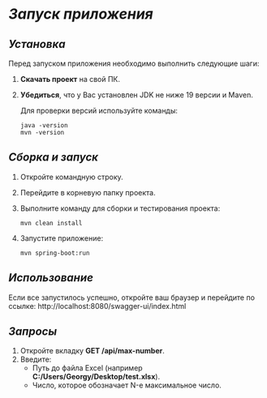 # _Запуск приложения_

## _Установка_

Перед запуском приложения необходимо выполнить следующие шаги:

1. **Скачать проект** на свой ПК.
2. **Убедиться**, что у Вас установлен JDK не ниже 19 версии и Maven.

   Для проверки версий используйте команды:
    
    ```
    java -version
    mvn -version

## _Сборка и запуск_
1. Откройте командную строку.
2. Перейдите в корневую папку проекта.
3. Выполните команду для сборки и тестирования проекта:
    ```
    mvn clean install

4. Запустите приложение:

    ```
    mvn spring-boot:run
   
## _Использование_
Если все запустилось успешно, откройте ваш браузер и перейдите по ссылке:
http://localhost:8080/swagger-ui/index.html

## _Запросы_
1. Откройте вкладку **GET /api/max-number**.
2. Введите:
   - Путь до файла Excel (например **C:/Users/Georgy/Desktop/test.xlsx**).
   - Число, которое обозначает N-е максимальное число.
